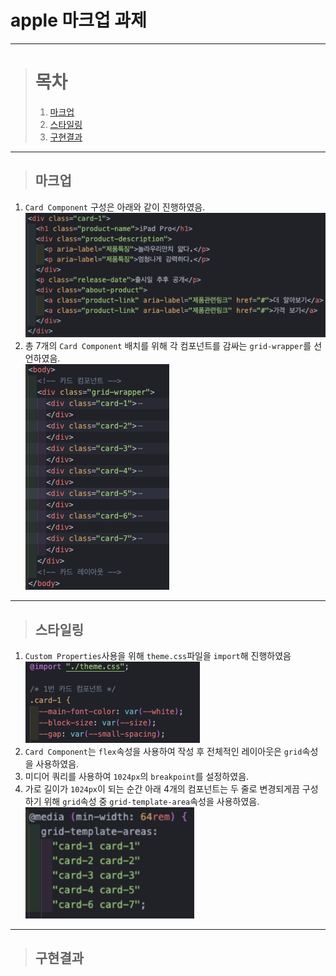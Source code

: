 # apple 마크업 과제

---

> # 목차
>
> 1. [마크업](#마크업)
> 2. [스타일링](#스타일링)
> 3. [구현결과](#구현결과)

---

> ## 마크업

1. `Card Component` 구성은 아래와 같이 진행하였음.  
   <img src="./images/apple/card-component.png">
2. 총 7개의 `Card Component` 배치를 위해 각 컴포넌트를 감싸는 `grid-wrapper`를 선언하였음.  
   <img src="./images/apple/grid-layout.png">

---

> ## 스타일링

1. `Custom Properties`사용을 위해 `theme.css`파일을 `import`해 진행하였음  
   <img src="./images/apple/import-theme.png">
2. `Card Component`는 `flex`속성을 사용하여 작성 후 전체적인 레이아웃은 `grid`속성을 사용하였음.
3. 미디어 쿼리를 사용하여 `1024px`의 `breakpoint`를 설정하였음.
4. 가로 길이가 `1024px`이 되는 순간 아래 4개의 컴포넌트는 두 줄로 변경되게끔 구성하기 위해 `grid`속성 중
   `grid-template-area`속성을 사용하였음.  
   <img src="./images/apple/template-areas.png" width="270">

---

> ## 구현결과
